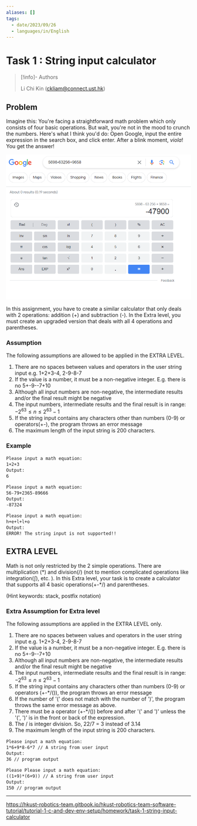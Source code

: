 ```yaml
---
aliases: []
tags:
  - date/2023/09/26
  - languages/in/English
---
```


# Task 1 : String input calculator

> [!info]- Authors
>
> Li Chi Kin (<ckliam@connect.ust.hk>)

## Problem

Imagine this: You're facing a straightforward math problem which only consists of four basic operations. But wait, you're not in the mood to crunch the numbers. Here's what I think you'd do: Open Google, input the entire expression in the search box, and click enter. After a blink moment, _viola_! You get the answer!

![problem image](Pasted%20image%2020230830184041.png)

In this assignment, you have to create a similar calculator that only deals with 2 operations: addition (+) and subtraction (-). In the Extra level, you must create an upgraded version that deals with all 4 operations and parentheses.

### Assumption

The following assumptions are allowed to be applied in the EXTRA LEVEL.

1. There are no spaces between values and operators in the user string input e.g. 1+2+3-4, 2-9-8-7
2. If the value is a number, it must be a non-negative integer. E.g. there is no 5+-9--7+10
3. Although all input numbers are non-negative, the intermediate results and/or the final result might be negative
4. The input numbers, intermediate results and the final result is in range: $-2^{63}\leq{}n\leq2^{63}-1$
5. If the string input contains any characters other than numbers (0-9) or operators(+-), the program throws an error message
6. The maximum length of the input string is 200 characters.

### Example

```console
Please input a math equation:
1+2+3
Output:
6
```

```console
Please input a math equation:
56-79+2365-89666
Output:
-87324
```

```console
Please input a math equation:
h+e+l+l+o
Output:
ERROR! The string input is not supported!!
```

## EXTRA LEVEL

Math is not only restricted by the 2 simple operations. There are multiplication (\*) and division(/) (not to mention complicated operations like integration(∫), etc. ). In this Extra level, your task is to create a calculator that supports all 4 basic operations(+-*/) and parentheses.

(Hint keywords: stack, postfix notation)

### Extra Assumption for Extra level

The following assumptions are applied in the EXTRA LEVEL only.

1. There are no spaces between values and operators in the user string input e.g. 1+2+3-4, 2-9-8-7
2. If the value is a number, it must be a non-negative integer. E.g. there is no 5+-9--7+10
3. Although all input numbers are non-negative, the intermediate results and/or the final result might be negative
4. The input numbers, intermediate results and the final result is in range: $-2^{63}\leq{}n\leq2^{63}-1$
5. If the string input contains any characters other than numbers (0-9) or operators (+-*/()), the program throws an error message
6. If the number of '(' does not match with the number of ')',  the program throws the same error message as above.
7. There must be a operator (+-*/()) before and after '(' and ')' unless the '(', ')' is in the front or back of the expression.
8. The / is integer division. So, 22/7 = 3 instead of 3.14
9. The maximum length of the input string is 200 characters.

```console
Please input a math equation:
1*6+9*8-6*7 // A string from user input
Output:
36 // program output
```

```console
Please Please input a math equation:
((1+9)*(6+9)) // A string from user input
Output:
150 // program output
```

---

<https://hkust-robotics-team.gitbook.io/hkust-robotics-team-software-tutorial/tutorial-1-c-and-dev-env-setup/homework/task-1-string-input-calculator>
